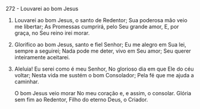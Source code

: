 272 - Louvarei ao bom Jesus

1. Louvarei ao bom Jesus, o santo de Redentor;
   Sua poderosa mão veio me libertar;
   As Promessas cumprirá, pelo Seu grande amor,
   E, por graça, no Seu reino irei morar.

2. Glorifico ao bom Jesus, santo e fiel Senhor;
   Eu me alegro em Sua lei, sempre a seguirei;
   Nada pode me deter, vivo em Seu amor;
   Seu querer inteiramente aceitarei.

3. Aleluia! Eu serei como é meu Senhor,
   No glorioso dia em que Ele do céu voltar;
   Nesta vida me sustém o bom Consolador;
   Pela fé que me ajuda a caminhar.

   O bom Jesus veio morar
   No meu coração e, e assim, o consolar.
   Glória sem fim ao Redentor,
   Filho do eterno Deus, o Criador.
